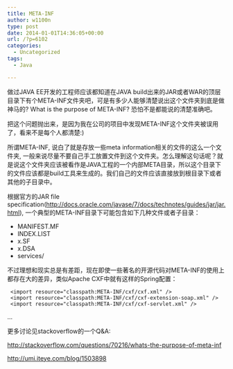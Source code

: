 ```yaml
---
title: META-INF
author: w1100n
type: post
date: 2014-01-01T14:36:05+00:00
url: /?p=6102
categories:
  - Uncategorized
tags:
  - Java

---
```


  做过JAVA EE开发的工程师应该都知道在JAVA build出来的JAR或者WAR的顶层目录下有个META-INF文件夹吧，可是有多少人能够清楚说出这个文件夹到底是做神马的? What is the purpose of META-INF? 恐怕不是都能说的清楚准确吧。

  把这个问题抛出来，是因为我在公司的项目中发现META-INF这个文件夹被误用了，看来不是每个人都清楚:)

  所谓META-INF, 说白了就是存放一些meta information相关的文件的这么一个文件夹, 一般来说尽量不要自己手工放置文件到这个文件夹。怎么理解这句话呢？就是说这个文件夹应该被看作是JAVA工程的一个内部META目录，所以这个目录下的文件应该都是build工具来生成的。我们自己的文件应该直接放到根目录下或者其他的子目录中。

  根据官方的JAR file specification(http://docs.oracle.com/javase/7/docs/technotes/guides/jar/jar.html), 一个典型的META-INF目录下可能包含如下几种文件或者子目录：


  <ul>
    <li>
      MANIFEST.MF
    </li>
    <li>
      INDEX.LIST
    </li>
    <li>
      x.SF
    </li>
    <li>
      x.DSA
    </li>
    <li>
      services/
    </li>
  </ul>

  不过理想和现实总是有差距，现在即使一些著名的开源代码对META-INF的使用上都存在大的差异，类似Apache CXF中就有这样的Spring配置：


  <beans xmlns="http://www.springframework.org/schema/beans"
     xmlns:xsi="http://www.w3.org/2001/XMLSchema-instance"
     xmlns:jaxws="http://cxf.apache.org/jaxws"
     xsi:schemaLocation="
http://www.springframework.org/schema/beans http://www.springframework.org/schema/beans/spring-beans-2.0.xsd
http://cxf.apache.org/jaxws http://cxf.apache.org/schema/jaxws.xsd">

     <import resource="classpath:META-INF/cxf/cxf.xml" />
     <import resource="classpath:META-INF/cxf/cxf-extension-soap.xml" />
     <import resource="classpath:META-INF/cxf/cxf-servlet.xml" />
  ...
</beans>


  更多讨论见stackoverflow的一个Q&A:


  http://stackoverflow.com/questions/70216/whats-the-purpose-of-meta-inf


  <a href="http://umi.iteye.com/blog/1503898">http://umi.iteye.com/blog/1503898</a>
